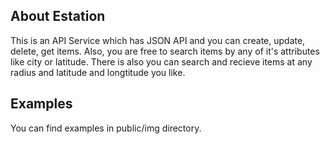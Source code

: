 ## About Estation

This is an API Service which has JSON API and you can create, update, delete, get items. Also, you are free to search items by any of it's attributes like city or latitude.
There is also you can search and recieve items at any radius and latitude and longtitude you like.

## Examples

You can find examples in public/img directory.

